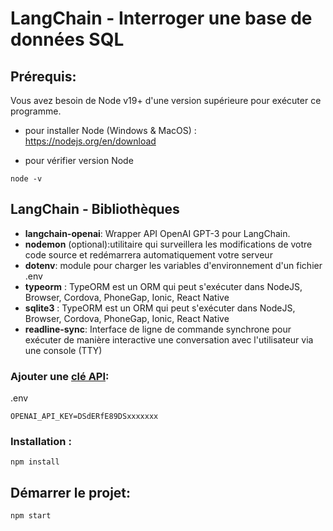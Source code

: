 
# LangChain - Interroger une base de données SQL

## Prérequis: 

Vous avez besoin de Node v19+ d'une version supérieure pour exécuter ce programme.

- pour installer Node (Windows & MacOS) : https://nodejs.org/en/download

- pour vérifier version Node 

`node -v`


## LangChain - Bibliothèques

- **langchain-openai**: Wrapper API OpenAI GPT-3 pour LangChain.
- **nodemon** (optional):utilitaire qui surveillera les modifications de votre code source et redémarrera automatiquement votre serveur
- **dotenv**: module pour charger les variables d'environnement d'un fichier .env
- **typeorm** : TypeORM est un ORM qui peut s'exécuter dans NodeJS, Browser, Cordova, PhoneGap, Ionic, React Native
- **sqlite3** : TypeORM est un ORM qui peut s'exécuter dans NodeJS, Browser, Cordova, PhoneGap, Ionic, React Native
- **readline-sync**: Interface de ligne de commande synchrone pour exécuter de manière interactive une conversation avec l'utilisateur via une console (TTY)


### Ajouter une [clé API](https://platform.openai.com/api-keys):

.env

`OPENAI_API_KEY=DSdERfE89DSxxxxxxx`


### Installation :
`npm install`

## Démarrer le projet:
`npm start`




